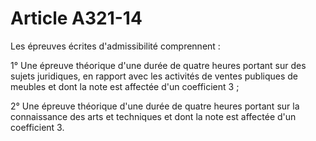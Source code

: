 # Article A321-14

<p> 					Les épreuves écrites d'admissibilité comprennent :</p><p>1° Une épreuve théorique d'une durée de quatre heures portant sur des sujets juridiques, en rapport avec les activités de ventes publiques de meubles et dont la note est affectée d'un coefficient 3 ;</p><p>2° Une épreuve théorique d'une durée de quatre heures portant sur la connaissance des arts et techniques et dont la note est affectée d'un coefficient 3.<br/></p>